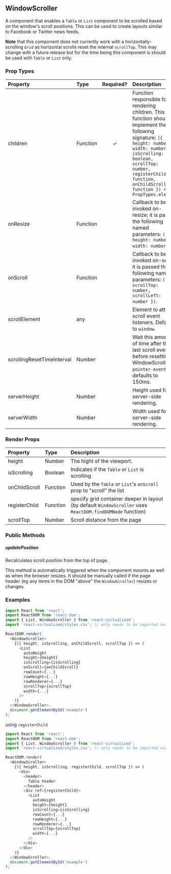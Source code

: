 WindowScroller
---------------

A component that enables a `Table` or `List` component to be scrolled based on the window's scroll positions.
This can be used to create layouts similar to Facebook or Twitter news feeds.

**Note** that this component does not currently work with a horizontally-scrolling `Grid` as horizontal scrolls reset the internal `scrollTop`.
This may change with a future release but for the time being this component is should be used with `Table` or `List` only.

### Prop Types
| Property | Type | Required? | Description |
|:---|:---|:---:|:---|
| children | Function | ✓ | Function responsible for rendering children. This function should implement the following signature: `({ height: number, width: number, isScrolling: boolean, scrollTop: number, registerChild: function, onChildScroll: function }) => PropTypes.element` |
| onResize | Function |  | Callback to be invoked on-resize; it is passed the following named parameters: `({ height: number, width: number })`. |
| onScroll | Function |  | Callback to be invoked on-scroll; it is passed the following named parameters: `({ scrollTop: number, scrollLeft: number })`. |
| scrollElement | any |  | Element to attach scroll event listeners. Defaults to `window`. |
| scrollingResetTimeInterval | Number |  | Wait this amount of time after the last scroll event before resetting WindowScroller `pointer-events`; defaults to 150ms. |
| serverHeight | Number |  | Height used for server-side rendering. |
| serverWidth | Number |  | Width used for server-side rendering. |

### Render Props  
| Property | Type | Description |
|:---|:---|:---|
| height | Number | The hight of the viewport. |
| isScrolling | Boolean | Indicates if the `Table` or `List` is scrolling |
| onChildScroll | Function | Used by the `Table` or `List`'s `onScroll` prop to "scroll" the list |
| registerChild | Function | specify grid container deeper in layout (by default `WindowScroller` uses `ReactDOM.findDOMNode` function) |
| scrollTop | Number | Scroll distance from the page |

### Public Methods

##### updatePosition

Recalculates scroll position from the top of page.

This method is automatically triggered when the component mounts as well as when the browser resizes. It should be manually called if the page header (eg any items in the DOM "above" the `WindowScroller`) resizes or changes.

### Examples

```javascript
import React from 'react';
import ReactDOM from 'react-dom';
import { List, WindowScroller } from 'react-virtualized';
import 'react-virtualized/styles.css'; // only needs to be imported once

ReactDOM.render(
  <WindowScroller>
    {({ height, isScrolling, onChildScroll, scrollTop }) => (
      <List
        autoHeight
        height={height}
        isScrolling={isScrolling}
        onScroll={onChildScroll}
        rowCount={...}
        rowHeight={...}
        rowRenderer={...}
        scrollTop={scrollTop}
        width={...}
      />
    )}
  </WindowScroller>,
  document.getElementById('example')
);
```

using `registerChild`

```javascript
import React from 'react';
import ReactDOM from 'react-dom';
import { List, WindowScroller } from 'react-virtualized';
import 'react-virtualized/styles.css'; // only needs to be imported once

ReactDOM.render(
  <WindowScroller>
    {({ height, isScrolling, registerChild, scrollTop }) => (
      <div>
        <header>
          Table header
        </header>
        <div ref={registerChild}>
          <List
            autoHeight
            height={height}
            isScrolling={isScrolling}
            rowCount={...}
            rowHeight={...}
            rowRenderer={...}
            scrollTop={scrollTop}
            width={...}
          />
        </div>
      </div>
    )}
  </WindowScroller>,
  document.getElementById('example')
);
```

